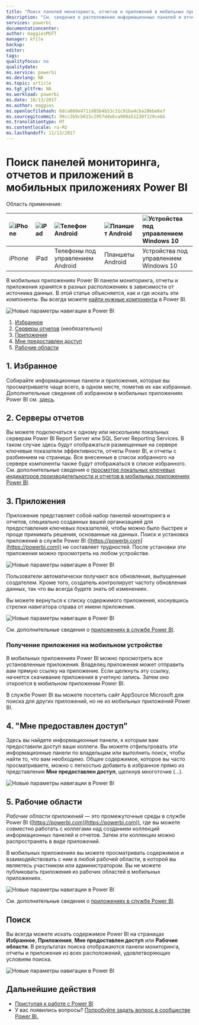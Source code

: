 ```yaml
---
title: "Поиск панелей мониторинга, отчетов и приложений в мобильных приложениях Power BI"
description: "См. сведения о расположении информационных панелей и отчетов в мобильных приложениях Power BI в зависимости от источника данных."
services: powerbi
documentationcenter: 
author: maggiesMSFT
manager: kfile
backup: 
editor: 
tags: 
qualityfocus: no
qualitydate: 
ms.service: powerbi
ms.devlang: NA
ms.topic: article
ms.tgt_pltfrm: NA
ms.workload: powerbi
ms.date: 10/13/2017
ms.author: maggies
ms.openlocfilehash: 6dca860e4711d85b4b53c31c91ba4cba20bbe6e7
ms.sourcegitcommit: 99cc3b9cb615c2957dde6ca908a51238f129cebb
ms.translationtype: HT
ms.contentlocale: ru-RU
ms.lasthandoff: 11/13/2017
---
```

# <a name="find-your-dashboards-reports-and-apps-in-the-power-bi-mobile-apps"></a>Поиск панелей мониторинга, отчетов и приложений в мобильных приложениях Power BI
Область применения:

| ![iPhone](media/mobile-apps-find-content-mobile-devices/iphone-logo-50-px.png) | ![iPad](media/mobile-apps-find-content-mobile-devices/ipad-logo-50-px.png) | ![Телефон Android](media/mobile-apps-find-content-mobile-devices/android-phone-logo-50-px.png) | ![Планшет Android](media/mobile-apps-find-content-mobile-devices/android-tablet-logo-50-px.png) | ![Устройства под управлением Windows 10](media/mobile-apps-find-content-mobile-devices/win-10-logo-50-px.png) |
|:--- |:--- |:--- |:--- |:--- |
| iPhone |iPad |Телефоны под управлением Android |Планшеты Android |Устройства под управлением Windows 10 |

В мобильных приложениях Power BI панели мониторинга, отчеты и приложения хранятся в разных расположениях в зависимости от источника данных. В этой статье объясняется, как и где искать эти компоненты. Вы всегда можете [найти нужные компоненты](mobile-apps-find-content-mobile-devices.md#search) в Power BI. 

![Новые параметры навигации в Power BI](media/mobile-apps-find-content-mobile-devices/power-bi-mobile-find-content.png)

1. [Избранное](mobile-apps-find-content-mobile-devices.md#1-favorites)
2. [Серверы отчетов](mobile-apps-find-content-mobile-devices.md#2-report-servers) (необязательно)
3. [Приложения](mobile-apps-find-content-mobile-devices.md#3-apps)
4. [Мне предоставлен доступ](mobile-apps-find-content-mobile-devices.md#4-shared-with-me)
5. [Рабочие области](mobile-apps-find-content-mobile-devices.md#5-workspaces)

## <a name="1-favorites"></a>1. Избранное
Собирайте информационные панели и приложения, которые вы просматриваете чаще всего, в одном месте, пометив их как избранные. Дополнительные сведения об избранном в мобильных приложениях Power BI см. [здесь](mobile-apps-favorites.md).

## <a name="2-report-servers"></a>2. Серверы отчетов
Вы можете подключаться к одному или нескольким локальных серверам Power BI Report Server или SQL Server Reporting Services. В таком случае здесь будут отображаться размещенные на сервере ключевые показатели эффективности, отчеты Power BI, и отчеты с разбиением на страницы. Все внесенные в список избранного на сервере компоненты также будут отображаться в списке избранного. См. дополнительные сведения о [просмотре локальных ключевых индикаторов производительности и отчетов в мобильных приложениях Power BI](mobile-app-ssrs-kpis-mobile-on-premises-reports.md).

## <a name="3-apps"></a>3. Приложения
Приложение представляет собой набор панелей мониторинга и отчетов, специально созданных вашей организацией для предоставления ключевых показателей, чтобы можно было быстрее и проще принимать решения, основанные на данных. Поиск и установка приложений в службе Power BI ([https://powerbi.com](https://powerbi.com)) не составляет трудностей. После установки эти приложения можно просмотреть на любом устройстве. 

![Новые параметры навигации в Power BI](media/mobile-apps-find-content-mobile-devices/power-bi-mobile-apps.png)

Пользователи автоматически получают все обновления, выпущенные создателем. Кроме того, создатель контролирует частоту обновления данных, так что вы всегда будете знать об изменениях.

Вы можете вернуться к списку содержимого приложения, коснувшись стрелки навигатора справа от имени приложения.

![Новые параметры навигации в Power BI](media/mobile-apps-find-content-mobile-devices/power-bi-it-spend-app-android.png)

См. дополнительные сведения о [приложениях в службе Power BI](service-install-use-apps.md).

### <a name="get-an-app-on-a-mobile-device"></a>Получение приложения на мобильном устройстве
В мобильных приложениях Power BI можно просмотреть все установленные приложения. Владелец приложения может отправить вам прямую ссылку на приложение. Если щелкнуть эту ссылку, начнется скачивание приложения в учетную запись. Затем оно откроется в мобильном приложении Power BI. 

В службе Power BI вы можете посетить сайт AppSource Microsoft для поиска для других приложений, но не из мобильных приложений Power BI. 

## <a name="4-shared-with-me"></a>4. "Мне предоставлен доступ"
Здесь вы найдете информационные панели, к которым вам предоставили доступ ваши коллеги. Вы можете отфильтровать эти информационные панели по владельцам или выполнить поиск, чтобы найти то, что вам необходимо. Общее содержимое, которое вы часто просматриваете, можно с легкостью добавить в избранное прямо из представления **Мне предоставлен доступ**, щелкнув многоточие (...).

![Новые параметры навигации в Power BI](media/mobile-apps-find-content-mobile-devices/power-bi-mobile-shared-with-me-fave.png)

## <a name="5-workspaces"></a>5. Рабочие области
*Рабочие области приложений* — это промежуточные среды в службе Power BI ([https://powerbi.com](https://powerbi.com)), где вы можете совместно работать с коллегами над созданием коллекций информационных панелей и отчетов. Затем эти коллекции можно распространять в виде *приложений*. 

В мобильных приложениях вы можете просматривать содержимое и взаимодействовать с ним в любой рабочей области, в которой вы являетесь участником или администратором. Вы не можете публиковать приложения из рабочих областей в мобильных приложениях.

![Новые параметры навигации в Power BI](media/mobile-apps-find-content-mobile-devices/power-bi-mobile-workspaces-home-android.png)

См. дополнительные сведения о [приложениях в службе Power BI](service-install-use-apps.md).

## <a name="search"></a>Поиск
Вы всегда можете искать содержимое Power BI на страницах **Избранное**, **Приложения**, **Мне предоставлен доступ** или **Рабочие области**. В результатах поиска отображаются панели мониторинга, отчеты и приложения из всех расположений, удовлетворяющих условиям поиска. 

![Новые параметры навигации в Power BI](media/mobile-apps-find-content-mobile-devices/power-bi-mobile-search.png)

## <a name="next-steps"></a>Дальнейшие действия
* [Приступая к работе с Power BI](service-get-started.md)
* У вас появились вопросы? [Попробуйте задать вопрос в сообществе Power BI.](http://community.powerbi.com/)

